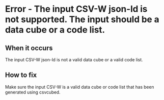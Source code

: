 # Error - The input CSV-W json-ld is not supported. The input should be a data cube or a code list.

## When it occurs

The input CSV-W json-ld is not a valid data cube or a valid code list.

## How to fix

Make sure the input CSV-W is a valid data cube or code list that has been generated using csvcubed.